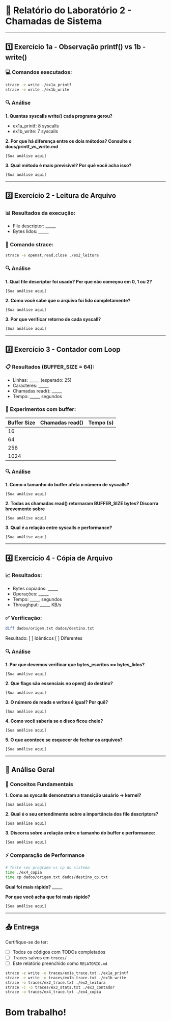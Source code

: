 # 📝 Relatório do Laboratório 2 - Chamadas de Sistema

---

## 1️⃣ Exercício 1a - Observação printf() vs 1b - write()

### 💻 Comandos executados:
```bash
strace -e write ./ex1a_printf
strace -e write ./ex1b_write
```

### 🔍 Análise

**1. Quantas syscalls write() cada programa gerou?**
- ex1a_printf: 8 syscalls
- ex1b_write: 7 syscalls

**2. Por que há diferença entre os dois métodos? Consulte o docs/printf_vs_write.md**

```
[Sua análise aqui]
```

**3. Qual método é mais previsível? Por quê você acha isso?**

```
[Sua análise aqui]
```

---

## 2️⃣ Exercício 2 - Leitura de Arquivo

### 📊 Resultados da execução:
- File descriptor: _____
- Bytes lidos: _____

### 🔧 Comando strace:
```bash
strace -e openat,read,close ./ex2_leitura
```

### 🔍 Análise

**1. Qual file descriptor foi usado? Por que não começou em 0, 1 ou 2?**

```
[Sua análise aqui]
```

**2. Como você sabe que o arquivo foi lido completamente?**

```
[Sua análise aqui]
```

**3. Por que verificar retorno de cada syscall?**

```
[Sua análise aqui]
```

---

## 3️⃣ Exercício 3 - Contador com Loop

### 📋 Resultados (BUFFER_SIZE = 64):
- Linhas: _____ (esperado: 25)
- Caracteres: _____
- Chamadas read(): _____
- Tempo: _____ segundos

### 🧪 Experimentos com buffer:

| Buffer Size | Chamadas read() | Tempo (s) |
|-------------|-----------------|-----------|
| 16          |                 |           |
| 64          |                 |           |
| 256         |                 |           |
| 1024        |                 |           |

### 🔍 Análise

**1. Como o tamanho do buffer afeta o número de syscalls?**

```
[Sua análise aqui]
```

**2. Todas as chamadas read() retornaram BUFFER_SIZE bytes? Discorra brevemente sobre**

```
[Sua análise aqui]
```

**3. Qual é a relação entre syscalls e performance?**

```
[Sua análise aqui]
```

---

## 4️⃣ Exercício 4 - Cópia de Arquivo

### 📈 Resultados:
- Bytes copiados: _____
- Operações: _____
- Tempo: _____ segundos
- Throughput: _____ KB/s

### ✅ Verificação:
```bash
diff dados/origem.txt dados/destino.txt
```
Resultado: [ ] Idênticos [ ] Diferentes

### 🔍 Análise

**1. Por que devemos verificar que bytes_escritos == bytes_lidos?**

```
[Sua análise aqui]
```

**2. Que flags são essenciais no open() do destino?**

```
[Sua análise aqui]
```

**3. O número de reads e writes é igual? Por quê?**

```
[Sua análise aqui]
```

**4. Como você saberia se o disco ficou cheio?**

```
[Sua análise aqui]
```

**5. O que acontece se esquecer de fechar os arquivos?**

```
[Sua análise aqui]
```

---

## 🎯 Análise Geral

### 📖 Conceitos Fundamentais

**1. Como as syscalls demonstram a transição usuário → kernel?**

```
[Sua análise aqui]
```

**2. Qual é o seu entendimento sobre a importância dos file descriptors?**

```
[Sua análise aqui]
```

**3. Discorra sobre a relação entre o tamanho do buffer e performance:**

```
[Sua análise aqui]
```

### ⚡ Comparação de Performance

```bash
# Teste seu programa vs cp do sistema
time ./ex4_copia
time cp dados/origem.txt dados/destino_cp.txt
```

**Qual foi mais rápido?** _____

**Por que você acha que foi mais rápido?**

```
[Sua análise aqui]
```

---

## 📤 Entrega
Certifique-se de ter:
- [ ] Todos os códigos com TODOs completados
- [ ] Traces salvos em `traces/`
- [ ] Este relatório preenchido como `RELATORIO.md`

```bash
strace -e write -o traces/ex1a_trace.txt ./ex1a_printf
strace -e write -o traces/ex1b_trace.txt ./ex1b_write
strace -o traces/ex2_trace.txt ./ex2_leitura
strace -c -o traces/ex3_stats.txt ./ex3_contador
strace -o traces/ex4_trace.txt ./ex4_copia
```
# Bom trabalho!
